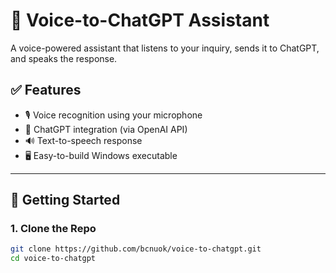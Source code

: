# 🎤 Voice-to-ChatGPT Assistant

A voice-powered assistant that listens to your inquiry, sends it to ChatGPT, and speaks the response.

## ✅ Features
- 🎙 Voice recognition using your microphone
- 🧠 ChatGPT integration (via OpenAI API)
- 🔊 Text-to-speech response
- 🖥️ Easy-to-build Windows executable

---

## 🚀 Getting Started

### 1. Clone the Repo

```bash
git clone https://github.com/bcnuok/voice-to-chatgpt.git
cd voice-to-chatgpt
